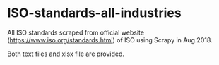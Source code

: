 # ISO-standards-all-industries

All ISO standards scraped from official website (https://www.iso.org/standards.html) of ISO using Scrapy in Aug.2018.

Both text files and xlsx file are provided.

